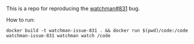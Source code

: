 This is a repo for reproducing the [watchman#831](https://github.com/facebook/watchman/issues/831) bug.

How to run:

    docker build -t watchman-issue-831 . && docker run $(pwd)/code:/code watchman-issue-831 watchman watch /code
